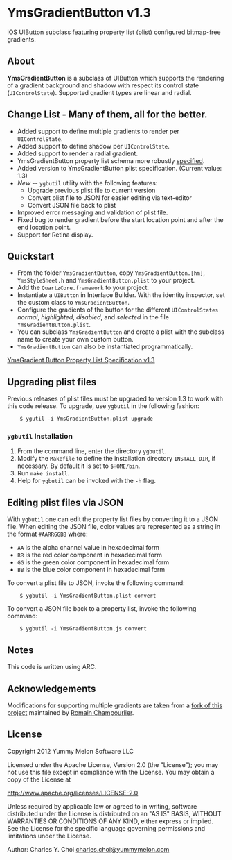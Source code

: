 # YmsGradientButton v1.3

iOS UIButton subclass featuring property list (plist) configured bitmap-free gradients.

## About

**YmsGradientButton** is a subclass of UIButton which supports the rendering of a gradient background and shadow with respect its control state (`UIControlState`). Supported gradient types are linear and radial.

## Change List - Many of them, all for the better.

* Added support to define multiple gradients to render per `UIControlState`.
* Added support to define shadow per `UIControlState`.
* Added support to render a radial gradient.
* YmsGradientButton property list schema more robustly [specified](Documents/Specifications/YmsGradientButtonSchema.html).
* Added version to YmsGradientButton plist specification. (Current value: 1.3)
* *New* --  `ygbutil` utility with the following features:
    - Upgrade previous plist file to current version
    - Convert plist file to JSON for easier editing via text-editor
    - Convert JSON file back to plist
* Improved error messaging and validation of plist file.
* Fixed bug to render gradient before the start location point and after the end location point.
* Support for Retina display.

## Quickstart

* From the folder `YmsGradientButton`, copy `YmsGradientButton.[hm]`, `YmsStyleSheet.h` and `YmsGradientButton.plist` to 
  your project.
* Add the `QuartzCore.framework` to your project.
* Instantiate a `UIButton` in Interface Builder. With the identity inspector, 
  set the custom class to `YmsGradientButton`.
* Configure the gradients of the button for the different `UIControlStates`
  *normal*, *highlighted*, *disabled*, and *selected* in the file `YmsGradientButton.plist`.
* You can subclass `YmsGradientButton` and create a plist with the subclass
  name to create your own custom button.
* `YmsGradientButton` can also be instantiated programmatically.

[YmsGradient Button Property List Specification v1.3](Documents/Specifications/YmsGradientButtonSchema.html)


## Upgrading plist files

Previous releases of plist files must be upgraded to version 1.3 to work with this code release. 
To upgrade, use `ygbutil` in the following fashion:

        $ ygutil -i YmsGradientButton.plist upgrade


### `ygbutil` Installation

1. From the command line, enter the directory `ygbutil`.
2. Modify the `Makefile` to define the installation directory `INSTALL_DIR`, if necessary. By default it is set to `$HOME/bin`.
3. Run `make install`.
4. Help for `ygbutil` can be invoked with the `-h` flag.

## Editing plist files via JSON

With `ygbutil` one can edit the property list files by converting it to a JSON file. When editing the JSON file, color values are represented as a string in the format `#AARRGGBB` where:

* `AA` is the alpha channel value in hexadecimal form
* `RR` is the red color component in hexadecimal form
* `GG` is the green color component in hexadecimal form
* `BB` is the blue color component in hexadecimal form

To convert a plist file to JSON, invoke the following command:

        $ ygbutil -i YmsGradientButton.plist convert
    
To convert a JSON file back to a property list, invoke the following command:

        $ ygbutil -i YmsGradientButton.js convert


## Notes

This code is written using ARC. 

## Acknowledgements

Modifications for supporting multiple gradients are taken from a [fork of this project](https://github.com/rchampourlier/YmsGradientButton) maintained by [Romain Champourlier](https://github.com/rchampourlier).

## License

Copyright 2012 Yummy Melon Software LLC

Licensed under the Apache License, Version 2.0 (the "License");
you may not use this file except in compliance with the License.
You may obtain a copy of the License at

http://www.apache.org/licenses/LICENSE-2.0

Unless required by applicable law or agreed to in writing, software
distributed under the License is distributed on an "AS IS" BASIS,
WITHOUT WARRANTIES OR CONDITIONS OF ANY KIND, either express or implied.
See the License for the specific language governing permissions and
limitations under the License.

Author: Charles Y. Choi <charles.choi@yummymelon.com>
